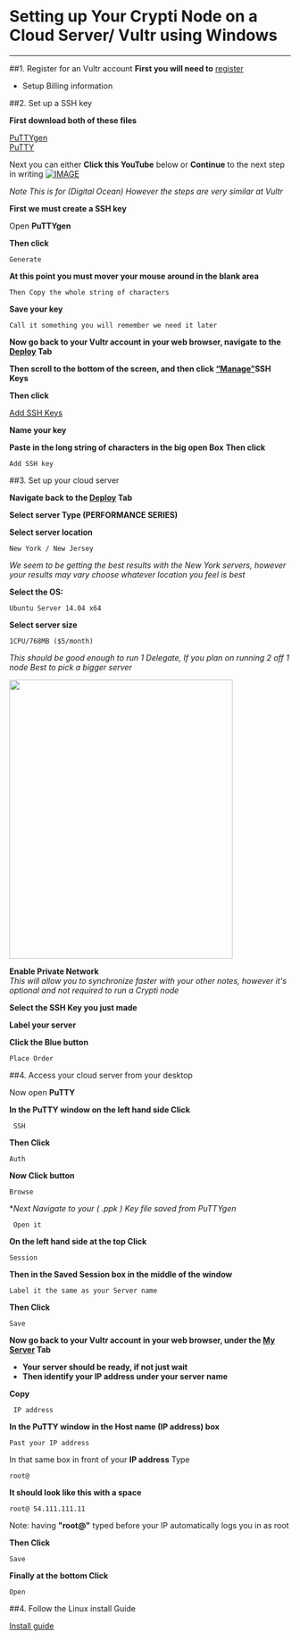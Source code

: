 # Setting up Your Crypti Node on a  Cloud Server/ Vultr using  Windows

----------

##1. Register for an Vultr account 
**First you will need to** [register](https://www.vultr.com/)  

  - Setup Billing information

##2. Set up a SSH key

**First download both of these files**

 [PuTTYgen](http://the.earth.li/~sgtatham/putty/latest/x86/puttygen.exe)   
 [PuTTY ](http://the.earth.li/~sgtatham/putty/latest/x86/putty.exe)  

Next you can either **Click this YouTube** below or **Continue** to the next step in writing
[![IMAGE](http://img.youtube.com/vi/ZL5i76iOvXQ/0.jpg)](http://www.youtube.com/watch?v=ZL5i76iOvXQ)

*Note This is for (Digital Ocean) However the steps are very similar at Vultr*

**First we must create a SSH key**

Open **PuTTYgen**

**Then click**

    Generate

**At this point you must mover your mouse around in the blank area**

    Then Copy the whole string of characters

**Save your key**

    Call it something you will remember we need it later

**Now go back to your Vultr account in your web browser, navigate to the [Deploy](https://my.vultr.com/deploy/) Tab**

**Then scroll to the bottom of the screen, and then click [“Manage”](https://my.vultr.com/sshkeys/)SSH Keys**

**Then click**

[Add SSH Keys](https://my.vultr.com/sshkeys/manage.php?SSHKEYID=new)

**Name your key**

**Paste in the long string of characters in the big open Box**
**Then click**

    Add SSH key

##3. Set up your cloud server    

**Navigate back to the [Deploy](https://my.vultr.com/deploy/) Tab**

**Select server Type (PERFORMANCE SERIES)**

**Select server location** 

    New York / New Jersey 
*We seem to be getting the best results with the New York servers, however your results may vary choose whatever location you feel is best*

**Select the OS:** 

    Ubuntu Server 14.04 x64

**Select server size** 

    1CPU/768MB ($5/month) 
*This should be good enough to run 1 Delegate, If you plan on running 2 off 1 node Best to pick a bigger server* 

 <a href="url"><img src="http://i.imgur.com/W976hQs.png" align="center" height="500" width="400" ></a>

 **Enable Private Network**   
*This will allow you to synchronize faster with your other notes, however it's optional and not required to run a Crypti node*

 **Select the SSH Key you just made**

**Label your server**
     
**Click the Blue button**

	Place Order



##4. Access your cloud server from your desktop

Now open **PuTTY**

**In the PuTTY window on the left hand side Click**
   

     SSH
**Then Click** 

    Auth
**Now Click button**

    Browse
**Next Navigate to your ( *.ppk ) Key file saved from PuTTYgen**

     Open it
**On the left hand side at the top Click**

    Session
**Then in the Saved Session box in the middle of the window**

    Label it the same as your Server name
**Then Click**

    Save
**Now go back to your Vultr account in your web browser, under the [My Server](https://my.vultr.com/index.php) Tab**

 - **Your server should be ready, if not just wait**
 - **Then identify your IP address under your server name**

**Copy** 

     IP address


**In the PuTTY window in the Host name (IP address) box**

    Past your IP address

In that same box in front of your **IP address** Type 

    root@
**It should look like this with a space**

    root@ 54.111.111.11
Note: having **"root@"** typed before your IP automatically logs you in as root

**Then Click**

    Save

**Finally at the bottom Click** 

    Open

##4. Follow the Linux install Guide

[Install guide](https://github.com/crypti/crypti-docs/blob/master/install.md)
